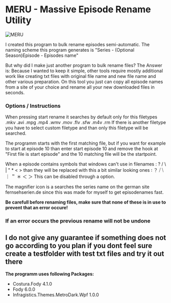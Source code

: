 # MERU - Massive Episode Rename Utility

![MERU](https://kurotaku.de/assets/projects/meru)

I created this program to bulk rename episodes semi-automatic.
The naming scheme this program generates is 
"Series - (Optional Season)Episode - Episodes name"

But why did I make just another program to bulk rename files?
The Answer is: Because I wanted to keep it simple, other tools require mostly additional work like creating txt files with original file name and new file name and other various preparation.
On this tool you just can copy all episode names from a site of your choice and rename all your new downloaded files in seconds.


### Options / Instructions
When pressing start rename it searches by default only for this filetypes
.mkv .avi .mpg .mp4 .wmv .mov .flv .sfw .m4v .rm
If there is another filetype you have to select custom filetype and than only this filetype will be searched.

The programm starts with the first matching file, but if you want for example to start at episode 10 than enter start episode 10 and remove the hook at "First file is start episode" and the 10 matching file will be the startpoint.

When a episode contains symbols that windows can't use in filenames : ? / \ | " * < >
than they will be replaced with this a bit similar looking ones ꞉ ？ ⧸ ⧹ ｜ ＂ ＊ ＜ ＞
This can be disabled through a option.

The magnifier icon is a searches the series name on the german site fernsehserien.de since this was made for myself to get episodenames fast.

**Be carefull before renaming files, make sure that none of these is in use to prevent that an error occure!**

### If an error occurs the previous rename will not be undone
## I do not give any guarantee if something does not go according to you plan if you dont feel sure create a testfolder with test txt files and try it out there

**The programm uses following Packages:**
- Costura.Fody 4.1.0
- Fody 6.0.0
- Infragistics.Themes.MetroDark.Wpf 1.0.0
